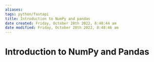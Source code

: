```yaml
---
aliases: 
tags: python/fastapi 
title: Introduction to NumPy and pandas
date created: Friday, October 28th 2022, 8:48:44 am
date modified: Friday, October 28th 2022, 8:48:46 am
---
```


# Introduction to NumPy and Pandas